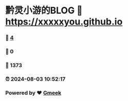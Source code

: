 # 黔灵小游的BLOG :link: https://xxxxxyou.github.io 
### :page_facing_up: [4](https://xxxxxyou.github.io/tag.html) 
### :speech_balloon: 0 
### :hibiscus: 1373 
### :alarm_clock: 2024-08-03 10:52:17 
### Powered by :heart: [Gmeek](https://github.com/Meekdai/Gmeek)

